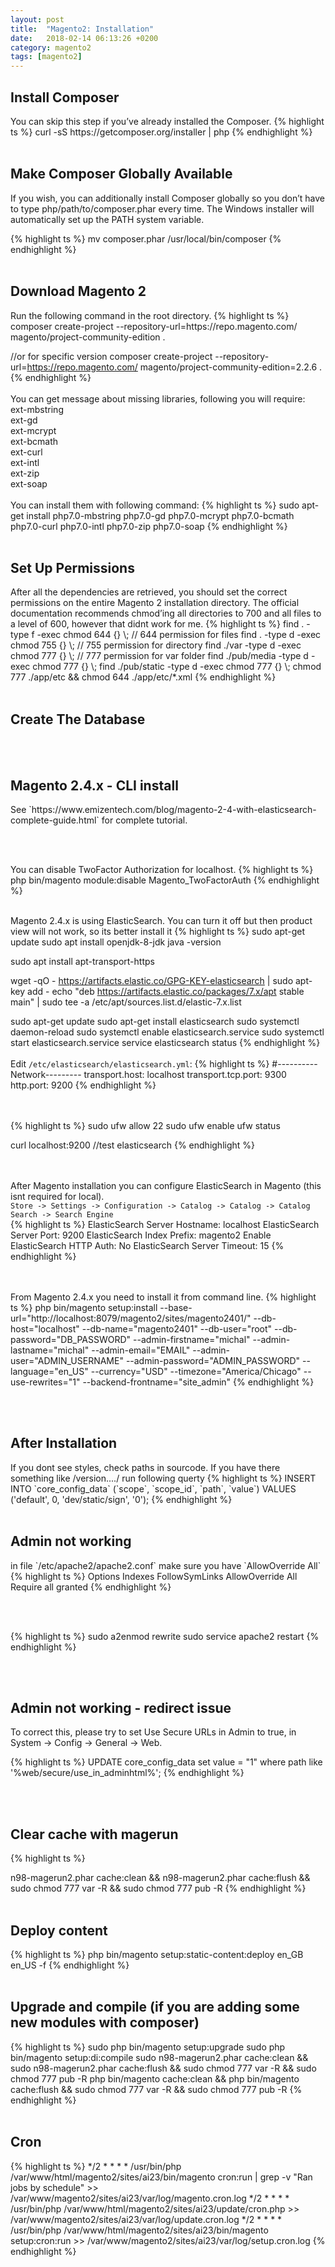 ```yaml
---
layout: post
title:  "Magento2: Installation"
date:   2018-02-14 06:13:26 +0200
category: magento2
tags: [magento2]
---
```


<h2>Install Composer</h2>
You can skip this step if you’ve already installed the Composer.
{% highlight ts %}
curl -sS https://getcomposer.org/installer | php
{% endhighlight %}
<br /><br />


<h2>Make Composer Globally Available</h2>
If you wish, you can additionally install Composer globally so you don’t have to type php/path/to/composer.phar every time. The Windows installer will automatically set up the PATH system variable.

{% highlight ts %}
mv composer.phar /usr/local/bin/composer
{% endhighlight %}
<br /><br />



<h2>Download Magento 2</h2>
Run the following command in the root directory.
{% highlight ts %}
composer create-project --repository-url=https://repo.magento.com/ magento/project-community-edition .

//or for specific version
composer create-project --repository-url=https://repo.magento.com/ magento/project-community-edition=2.2.6 .
{% endhighlight %}
<br /><br />
You can get message about missing libraries, following you will require:
<br />
ext-mbstring<br />
ext-gd<br />
ext-mcrypt<br />
ext-bcmath<br />
ext-curl<br />
ext-intl<br />
ext-zip<br />
ext-soap<br />
<br />
You can install them with following command:
{% highlight ts %}
sudo apt-get install php7.0-mbstring php7.0-gd php7.0-mcrypt php7.0-bcmath php7.0-curl php7.0-intl php7.0-zip php7.0-soap
{% endhighlight %}
<br /><br />

<h2>Set Up Permissions</h2>
After all the dependencies are retrieved, you should set the correct permissions on the entire Magento 2 installation directory. The official documentation recommends chmod’ing all directories to 700 and all files to a level of 600, however that didnt work for me.
{% highlight ts %}
find . -type f -exec chmod 644 {} \; // 644 permission for files
find . -type d -exec chmod 755 {} \; // 755 permission for directory
find ./var -type d -exec chmod 777 {} \; // 777 permission for var folder find ./pub/media -type d -exec chmod 777 {} \;
find ./pub/static -type d -exec chmod 777 {} \;
chmod 777 ./app/etc && chmod 644 ./app/etc/*.xml
{% endhighlight %}
<br /><br />


<h2>Create The Database</h2>
<br /><br />


<h2>Magento 2.4.x - CLI install</h2>
See `https://www.emizentech.com/blog/magento-2-4-with-elasticsearch-complete-guide.html` for complete tutorial.

<br /><br />

You can disable TwoFactor Authorization for localhost.
{% highlight ts %}
php bin/magento module:disable Magento_TwoFactorAuth
{% endhighlight %}
<br /><br />

Magento 2.4.x is using ElasticSearch. You can turn it off but then product view will not work, so its better install it
{% highlight ts %}
sudo apt-get update
sudo apt install openjdk-8-jdk
java -version

sudo apt install apt-transport-https

wget -qO - https://artifacts.elastic.co/GPG-KEY-elasticsearch | sudo apt-key add -
echo "deb https://artifacts.elastic.co/packages/7.x/apt stable main" | sudo tee -a /etc/apt/sources.list.d/elastic-7.x.list

sudo apt-get update
sudo apt-get install elasticsearch
sudo systemctl daemon-reload
sudo systemctl enable elasticsearch.service
sudo systemctl start elasticsearch.service
service elasticsearch status
{% endhighlight %}
<br /><br />
Edit `/etc/elasticsearch/elasticsearch.yml`:
{% highlight ts %}
#----------Network---------
transport.host: localhost
transport.tcp.port: 9300
http.port: 9200
{% endhighlight %}

<br /><br />
{% highlight ts %}
sudo ufw allow 22
sudo ufw enable
ufw status

curl localhost:9200    //test elasticsearch
{% endhighlight %}

<br /><br />
After Magento installation you can configure ElasticSearch in Magento (this isnt required for local).
<br />
`Store -> Settings -> Configuration -> Catalog -> Catalog -> Catalog Search -> Search Engine`
<br />
{% highlight ts %}
ElasticSearch Server Hostname: localhost
ElasticSearch Server Port: 9200
ElasticSearch Index Prefix: magento2
Enable ElasticSearch HTTP Auth: No
ElasticSearch Server Timeout: 15
{% endhighlight %}
<br />




<br /><br />
From Magento 2.4.x you need to install it from command line. 
{% highlight ts %}
php bin/magento setup:install --base-url="http://localhost:8079/magento2/sites/magento2401/" --db-host="localhost" --db-name="magento2401" --db-user="root" --db-password="DB_PASSWORD" --admin-firstname="michal" --admin-lastname="michal" --admin-email="EMAIL" --admin-user="ADMIN_USERNAME" --admin-password="ADMIN_PASSWORD" --language="en_US" --currency="USD" --timezone="America/Chicago" --use-rewrites="1" --backend-frontname="site_admin"
{% endhighlight %}

<br /><br />

<h2>After Installation</h2>
If you dont see styles, check paths in sourcode. If you have there something like /version..../ run following querty
{% highlight ts %}
INSERT INTO `core_config_data` (`scope`, `scope_id`, `path`, `value`) VALUES ('default', 0, 'dev/static/sign', '0');
{% endhighlight %}
<br /><br />


<h2>Admin not working</h2>
in file `/etc/apache2/apache2.conf` make sure you have `AllowOverride All`
{% highlight ts %}
<Directory /var/www/>
Options Indexes FollowSymLinks
AllowOverride All
Require all granted
{% endhighlight %}

<br /><br />

{% highlight ts %}
sudo a2enmod rewrite
sudo service apache2 restart
{% endhighlight %}

<br /><br />


<h2>Admin not working - redirect issue</h2>
To correct this, please try to set Use Secure URLs in Admin to true, in System -> Config -> General -> Web.

{% highlight ts %}
UPDATE core_config_data set value = "1" where path like '%web/secure/use_in_adminhtml%';
{% endhighlight %}

<br /><br />



<h2>Clear cache with magerun</h2>
{% highlight ts %}

n98-magerun2.phar cache:clean && n98-magerun2.phar cache:flush && sudo chmod 777 var -R && sudo chmod 777 pub -R
{% endhighlight %}
<br /><br />

<h2>Deploy content</h2>
{% highlight ts %}
php bin/magento setup:static-content:deploy en_GB en_US -f
{% endhighlight %}
<br /><br />

<h2>Upgrade and compile (if you are adding some new modules with composer)</h2>
 {% highlight ts %}
 sudo php bin/magento setup:upgrade
 sudo php bin/magento setup:di:compile
 sudo n98-magerun2.phar cache:clean && sudo n98-magerun2.phar cache:flush && sudo chmod 777 var -R && sudo chmod 777 pub -R
 php bin/magento cache:clean && php bin/magento cache:flush && sudo chmod 777 var -R && sudo chmod 777 pub -R
 {% endhighlight %}
<br /><br />
<h2>Cron</h2>
{% highlight ts %}
*/2 * * * * /usr/bin/php /var/www/html/magento2/sites/ai23/bin/magento cron:run | grep -v "Ran jobs by schedule" >> /var/www/magento2/sites/ai23/var/log/magento.cron.log
*/2 * * * * /usr/bin/php /var/www/html/magento2/sites/ai23/update/cron.php >> /var/www/magento2/sites/ai23/var/log/update.cron.log
*/2 * * * * /usr/bin/php /var/www/html/magento2/sites/ai23/bin/magento setup:cron:run >> /var/www/magento2/sites/ai23/var/log/setup.cron.log
{% endhighlight %}